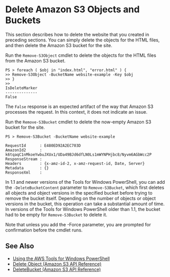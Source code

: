 # Delete Amazon S3 Objects and Buckets<a name="pstools-s3-delete-website"></a>

This section describes how to delete the website that you created in preceding sections\. You can simply delete the objects for the HTML files, and then delete the Amazon S3 bucket for the site\.

Run the `Remove-S3Object` cmdlet to delete the objects for the HTML files from the Amazon S3 bucket\.

```
PS > foreach ( $obj in "index.html", "error.html" ) {
>> Remove-S3Object -BucketName website-example -Key $obj
>> }
>>
IsDeleteMarker
--------------
False
```

The `False` response is an expected artifact of the way that Amazon S3 processes the request\. In this context, it does not indicate an issue\.

Run the `Remove-S3Bucket` cmdlet to delete the now\-empty Amazon S3 bucket for the site\.

```
PS > Remove-S3Bucket -BucketName website-example

RequestId      : E480ED92A2EC703D
AmazonId2      : k6tqaqC1nMkoeYwbuJXUx1/UDa49BJd6dfLN0Ls1mWYNPHjbc8/Nyvm6AGbWcc2P
ResponseStream :
Headers        : {x-amz-id-2, x-amz-request-id, Date, Server}
Metadata       : {}
ResponseXml    :
```

In 1\.1 and newer versions of the Tools for Windows PowerShell, you can add the `-DeleteBucketContent` parameter to `Remove-S3Bucket`, which first deletes all objects and object versions in the specified bucket before trying to remove the bucket itself\. Depending on the number of objects or object versions in the bucket, this operation can take a substantial amount of time\. In versions of the Tools for Windows PowerShell older than 1\.1, the bucket had to be empty for `Remove-S3Bucket` to delete it\.

Note that unless you add the \-Force parameter, you are prompted for confirmation before the cmdlet runs\.

## See Also<a name="pstools-seealso-amazon-s3-delete-website"></a>
+  [Using the AWS Tools for Windows PowerShell](pstools-using.md) 
+  [Delete Object \(Amazon S3 API Reference\)](https://docs.aws.amazon.com/AmazonS3/latest/API/RESTObjectDELETE.html) 
+  [DeleteBucket \(Amazon S3 API Reference\)](https://docs.aws.amazon.com/AmazonS3/latest/API/RESTBucketDELETE.html) 